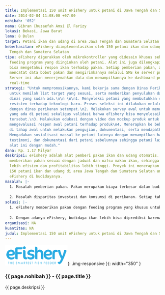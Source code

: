 ```yaml
---
title: Implementasi 150 unit eFishery untuk petani di Jawa Tengah dan Sumatera Selatan
date: 2014-02-04 11:08:00 +07:00
nohibah: '052'
nama: Gibran Chuzaefah Amsi El Farizy
lokasi: Bekasi, Jawa Barat
lama: 8 Bulan
target: Petani ikan dan udang di area Jawa Tengah dan Sumatera Selatan
keberhasilan: eFishery diimplementasikan oleh 150 petani ikan dan udang di area Jawa
  Tengah dan Sumatera Selatan
tipe: eFishery digerakkan oleh mikrokontroller yang didesain khusus sehingga menerapkan
  feeding program yang diinginkan oleh petani. Alat ini juga dilengkapi sensor sehingga
  bisa mengetahui respon ikan terhadap pakan. Setiap pemberian pakan, alat ini bisa
  mencatat data bobot pakan dan mengirimkannya melalui SMS ke server pusat eFishery.
  Server ini akan menerjemahkan data dan menampilkannya ke dashboard pengguna secara
  real-time
strategi: "Untuk mempromosikannya, kami bekerja sama dengan Dinas Perikanan setempat
  untuk memilah list target yang sesuai, serta memberikan penyuluhan dari program
  dinas yang sudah ada.\n\n \n\n1. Menyeleksi petani yang membutuhkan serta tidak
  resisten terhadap teknologi baru. Proses seleksi ini dilakukan melalui kerjasama
  dengan dinas perikanan setempat.\n2. Melakukan survey awal untuk mengetahui permasalahan
  yang ada di petani sekaligus validasi bahwa eFishery bisa menyelesaikan permasalahan
  tersebut.\n3. Melakukan edukasi dengan video dan mockup produk untuk melihat dan
  mengevaluasi respon awal petani terhadap produk\n4. Menerapkan ke beberapa petani
  di tahap awal untuk melakukan pengujian, dokumentasi, serta mendapatkan testimoni\n5.
  Mengadakan sosialisasi massal ke petani lainnya dengan menampilkan hasil pengujian,
  testimoni, dan dokumentasi dari petani sebelumnya sehingga petani lain mau mengadopsi
  alat ini dengan mudah."
dana: Rp. 1.17 Milyar
deskripsi: eFishery adalah alat pemberi pakan ikan dan udang otomatis. Alat ini dapat
  memberikan pakan sesuai dengan jadwal dan nafsu makan ikan, sehingga pemberian pakan
  lebih efisien dan profitabilitas lebih tinggi. Proyek ini menerapkan dan mengedukasi
  150 petani ikan dan udang di area Jawa Tengah dan Sumatera Selatan untuk mengimplementasikan
  eFishery di budidayanya.
masalah: |-
  1. Masalah pemberian pakan. Pakan merupakan biaya terbesar dalam budidaya ikan (60-80%). Pemberian pakan yang ada sekarang, masih tradisional dan asal-asalan sehingga pakan yang diberikan sangat boros dan keuntungan bisnis perikanan menjadi minim.

  2. Masalah disparitas investasi dan konsumsi di perikanan. Setiap tahunnya, rata-rata peningkatan konsumsi ikan sebesar 30%, sedangkan peningkatan investasi di budidaya perikanan hanya 5%. Jika trend ini berlanjut, Indonesia akan mengimpor ikan budidaya dari luar, dan mengorbankan kedaulatan dan ketahanan pangan nasional. Minimnya investasi di perikanan diakibatkan oleh unpredictability, tidak akuntabel, serta minim teknologi yang ada.
solusi: |-
  1. eFishery memberikan pakan dengan feeding program yang khusus untuk ikan budidaya. Alat ini juga dilengkapi sensor yang bisa mendeteksi respon ikan terhadap pakan sehingga pemberian pakan bisa lebih efisien hingga 20%. Hal ini juga meningkatkan keuntungan yang didapatkan oleh petani.

  2. Dengan adanya eFishery, budidaya ikan lebih bisa diprediksi karena ada ekstrapolasi data hasil panen, serta pencatatan biaya pakan secara real-time, yang dapat diakses oleh owner dan investor kapanpun dan dimanapun. Adanya penerapan teknologi ini bisa menjadi daya tarik yang besar untuk investasi di sektor perikanan budidaya.
organisasi: NA
kuantitas: NA
judul: Implementasi 150 unit eFishery untuk petani di Jawa Tengah dan Sumatera Selatan
---
```


![052](/static/img/hibahcms/052.png){: .img-responsive }{: width="350" }

### {{ page.nohibah }} - {{ page.title }}

{{ page.deskripsi }}

